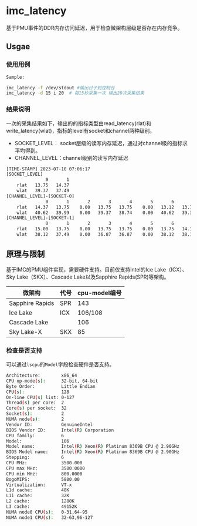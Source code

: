 # imc_latency

基于PMU事件的DDR内存访问延迟，用于检查微架构层级是否存在内存竞争。

## Usgae

### 使用用例

```bash
Sample:

imc_latency -f /dev/stdout #输出日子到控制台
imc_latency -d 15 i 20  # 每15秒采集一次 输出20次采集结果
```

### 结果说明

一次的采集结果如下，输出的的指标类型由read_latency(rlat)和write_latency(wlat)，指标的level有socket和channel两种级别。

- SOCKET_LEVEL： socket层级的读写内存延迟，通过对channel级的指标求平均得到。
- CHANNEL_LEVEL：channel级别的读写内存延迟
  
```bash
[TIME-STAMP] 2023-07-10 07:06:17
[SOCKET_LEVEL]
               0       1
    rlat   13.75   14.37
    wlat   39.37   37.49
[CHANNEL_LEVEL]-[SOCKET-0]
               0       1       2       3       4       5       6       7       8       9      10      11
    rlat   14.37   13.75    0.00   13.75   13.75    0.00   13.12   13.75    0.00   14.37   13.75    0.00
    wlat   40.62   39.99    0.00   39.37   38.74    0.00   40.62   39.37    0.00   39.99   38.74    0.00
[CHANNEL_LEVEL]-[SOCKET-1]
               0       1       2       3       4       5       6       7       8       9      10      11
    rlat   15.00   13.75    0.00   13.75   13.75    0.00   13.75   14.37    0.00   14.37   14.37    0.00
    wlat   38.12   37.49    0.00   36.87   36.87    0.00   38.12   38.12    0.00   38.12   37.49    0.00
```

## 原理与限制

基于IMC的PMU组件实现，需要硬件支持。目前仅支持Intel的Ice Lake（ICX）、Sky Lake（SKX）、Cascade Lake以及Sapphire Rapids(SPR)等架构。

| 微架构          | 代号 | cpu-model编号 |
| --------------- | ---- | ------------- |
| Sapphire Rapids | SPR  | 143           |
| Ice Lake        | ICX  | 106/108       |
| Cascade Lake    |      | 106           |
| Sky Lake-X      | SKX  | 85            |

### 检查是否支持

可以通过`lscpu`的`Model`字段检查硬件是否支持。

```bash
Architecture:        x86_64
CPU op-mode(s):      32-bit, 64-bit
Byte Order:          Little Endian
CPU(s):              128
On-line CPU(s) list: 0-127
Thread(s) per core:  2
Core(s) per socket:  32
Socket(s):           2
NUMA node(s):        2
Vendor ID:           GenuineIntel
BIOS Vendor ID:      Intel(R) Corporation
CPU family:          6
Model:               106
Model name:          Intel(R) Xeon(R) Platinum 8369B CPU @ 2.90GHz
BIOS Model name:     Intel(R) Xeon(R) Platinum 8369B CPU @ 2.90GHz
Stepping:            6
CPU MHz:             3500.000
CPU max MHz:         3500.0000
CPU min MHz:         800.0000
BogoMIPS:            5800.00
Virtualization:      VT-x
L1d cache:           48K
L1i cache:           32K
L2 cache:            1280K
L3 cache:            49152K
NUMA node0 CPU(s):   0-31,64-95
NUMA node1 CPU(s):   32-63,96-127
```
